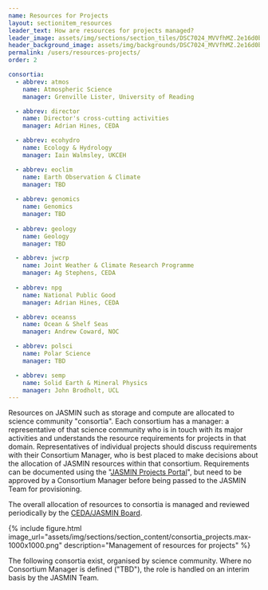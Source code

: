 ```yaml
---
name: Resources for Projects
layout: sectionitem_resources
leader_text: How are resources for projects managed?
leader_image: assets/img/sections/section_tiles/DSC7024_MVVfhMZ.2e16d0ba.fill-1000x500.jpg
header_background_image: assets/img/backgrounds/DSC7024_MVVfhMZ.2e16d0ba.fill-2000x1000.jpg
permalink: /users/resources-projects/
order: 2

consortia:
  - abbrev: atmos
    name: Atmospheric Science
    manager: Grenville Lister, University of Reading

  - abbrev: director
    name: Director's cross-cutting activities
    manager: Adrian Hines, CEDA

  - abbrev: ecohydro
    name: Ecology & Hydrology
    manager: Iain Walmsley, UKCEH

  - abbrev: eoclim
    name: Earth Observation & Climate
    manager: TBD
    
  - abbrev: genomics
    name: Genomics
    manager: TBD
    
  - abbrev: geology
    name: Geology
    manager: TBD

  - abbrev: jwcrp
    name: Joint Weather & Climate Research Programme
    manager: Ag Stephens, CEDA
    
  - abbrev: npg
    name: National Public Good
    manager: Adrian Hines, CEDA

  - abbrev: oceanss
    name: Ocean & Shelf Seas
    manager: Andrew Coward, NOC

  - abbrev: polsci
    name: Polar Science
    manager: TBD

  - abbrev: semp
    name: Solid Earth & Mineral Physics
    manager: John Brodholt, UCL
---
```


Resources on JASMIN such as storage and compute are allocated to science community "consortia". Each consortium has a manager: a representative of that science community who is in touch with its major activities and understands the resource requirements for projects in that domain. Representatives of individual projects should discuss requirements with their Consortium Manager, who is best placed to make decisions about the allocation of JASMIN resources within that consortium. Requirements can be documented using the "[JASMIN Projects Portal](https://projects.jasmin.ac.uk)", but need to be approved by a Consortium Manager before being passed to the JASMIN Team for provisioning.

The overall allocation of resources to consortia is managed and reviewed periodically by the [CEDA/JASMIN Board](/about/governance/).

{% include figure.html
    image_url="assets/img/sections/section_content/consortia_projects.max-1000x1000.png"
    description="Management of resources for projects"
%}

The following consortia exist, organised by science community. Where no Consortium Manager is defined ("TBD"), the role is handled on an interim basis by the JASMIN Team.

